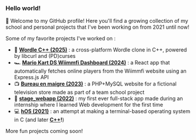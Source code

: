 ### Hello world!

👋 Welcome to my GitHub profile! Here you'll find a growing collection of my school and personal projects that I've been working on from 2021 until now!

Some of my favorite projects I've worked on :
- 🧠 **[Wordle C++ (2025)](https://github.com/itshichabk/wordle_cpp)** : a cross-platform Wordle clone in C++, powered by libcurl and (PD)curses
- 🏎 **[Mario Kart DS Wiimmfi Dashboard (2024)](https://github.com/itshichabk/mkds-wiimmfi-dashboard)** : a React app that automatically fetches online players from the Wiimmfi website using an Express.js API
- 📺 **[Bureau en maigre (2023)](https://github.com/Archidoc142/Projet-Web)** : a PHP+MySQL website for a fictional television store made as part of a team school project
- 💼 **[stage_webapp (2022)](https://github.com/itshichabk/stage_webapp)** : my first ever full-stack app made during an internship where I learned Web development for the first time
- 💻 **[hOS (2021)](https://github.com/itshichabk/hOS_C)** : an attempt at making a terminal-based operating system in C (and later **[C++](https://github.com/itshichabk/hOS_Cpp)!**)

More fun projects coming soon!

<!--
**itshichabk/itshichabk** is a ✨ _special_ ✨ repository because its `README.md` (this file) appears on your GitHub profile.

Here are some ideas to get you started:

- 🔭 I’m currently working on ...
- 🌱 I’m currently learning ...
- 👯 I’m looking to collaborate on ...
- 🤔 I’m looking for help with ...
- 💬 Ask me about ...
- 📫 How to reach me: ...
- ⚡ Fun fact: ...
-->
